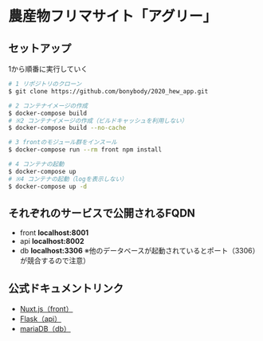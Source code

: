 # 農産物フリマサイト「アグリー」

## セットアップ
1から順番に実行していく
```bash
# 1 リポジトリのクローン
$ git clone https://github.com/bonybody/2020_hew_app.git

# 2 コンテナイメージの作成
$ docker-compose build
# ※2 コンテナイメージの作成（ビルドキャッシュを利用しない）
$ docker-compose build --no-cache

# 3 frontのモジュール群をインスール
$ docker-compose run --rm front npm install

# 4 コンテナの起動
$ docker-compose up
# ※4 コンテナの起動（logを表示しない）
$ docker-compose up -d
```

## それぞれのサービスで公開されるFQDN
- front **localhost:8001**
- api **localhost:8002**
- db **localhost:3306** ※他のデータベースが起動されているとポート（3306）が競合するので注意）

## 公式ドキュメントリンク
- [Nuxt.js（front）](https://ja.nuxtjs.org/)
- [Flask（api）](https://flask.palletsprojects.com/)
- [mariaDB（db）](https://mariadb.com/kb/ja/mariadb/)
